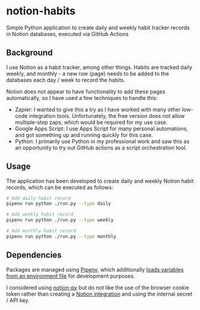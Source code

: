 # notion-habits

Simple Python application to create daily and weekly habit tracker records in Notion databases, executed via GitHub Actions

## Background

I use Notion as a habit tracker, among other things. Habits are tracked daily weekly, and monthly - a new row (page) needs to be added to the databases each day / week to record the habits.

Notion does not appear to have functionality to add these pages automatically, so I have used a few techniques to handle this:

- Zapier: I wanted to give this a try as I have worked with many other low-code integration tools. Unfortunately, the free version does not allow multiple-step zaps, which would be required for my use case.
- Google Apps Script: I use Apps Script for many personal automations, and got something up and running quickly for this case.
- Python: I primarily use Python in my professional work and saw this as an opportunity to try out GitHub actions as a script orchestration tool.

## Usage

The application has been developed to create daily and weekly Notion habit records, which can be executed as follows:

```sh
# Add daily habit record
pipenv run python ./run.py --type daily

# Add weekly habit record
pipenv run python ./run.py --type weekly

# Add monthly habit record
pipenv run python ./run.py --type monthly
```

## Dependencies

Packages are managed using [Pipenv](https://pipenv.pypa.io/), which additionally [loads variables from an environment file](https://pipenv.pypa.io/en/latest/configuration.html#configuration-with-environment-variables) for development purposes.

I considered using [notion-py](https://pypi.org/project/notion/) but do not like the use of the browser cookie token rather than creating a [Notion integration](https://www.notion.so/profile/integrations) and using the internal secret / API key.
